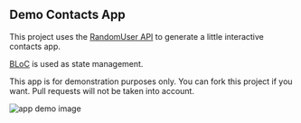 ## Demo Contacts App

This project uses the [RandomUser API](https://randomuser.me/) to generate a little interactive contacts app.

[BLoC](lib/views/components/contacts_list_view_bloc.dart) is used as state management.

This app is for demonstration purposes only.
You can fork this project if you want. Pull requests will not be taken into account.

![app demo image](APP_DEMO.gif)